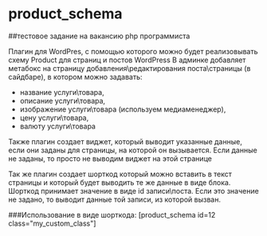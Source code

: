 # product_schema

##тестовое задание на вакансию php программиста

Плагин для WordPres, с помощью которого можно будет реализовывать схему Product для страниц и постов WordPress
В админке добавляет метабокс на страницу добавления\редактирования поста\страницы (в сайдбаре), в котором можно задавать: 

* название услуги\товара, 
* описание услуги\товара, 
* изображение услуги\товара (используем медиаменеджер), 
* цену услуги\товара, 
* валюту услуги\товара

Также плагин создает виджет, который выводит указанные данные, если они заданы для страницы, на которой он вызывается. Если данные не заданы, то просто не выводим виджет на этой странице

Так же плагин создает шорткод который можно вставить в текст страницы и который будет выводить те же данные в виде блока. Шорткод принимает значение в виде id записи\поста. Если это значение не задано, то выводит данные той записи, из которой вызван.

###Использование в виде шорткода:
[product_schema id=12 class="my_custom_class"]
